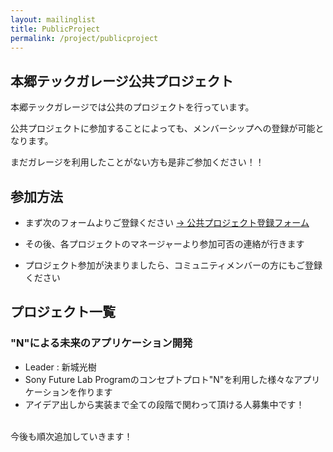 ```yaml
---
layout: mailinglist
title: PublicProject
permalink: /project/publicproject
---
```


## 本郷テックガレージ公共プロジェクト
本郷テックガレージでは公共のプロジェクトを行っています。

公共プロジェクトに参加することによっても、メンバーシップへの登録が可能となります。

まだガレージを利用したことがない方も是非ご参加ください！！

## 参加方法
- まず次のフォームよりご登録ください
 [-> 公共プロジェクト登録フォーム](https://goo.gl/forms/lDjwfJXAWroI9MtH3)

- その後、各プロジェクトのマネージャーより参加可否の連絡が行きます
- プロジェクト参加が決まりましたら、コミュニティメンバーの方にもご登録ください

## プロジェクト一覧
### "N"による未来のアプリケーション開発
- Leader : 新城光樹
- Sony Future Lab Programのコンセプトプロト"N"を利用した様々なアプリケーションを作ります
- アイデア出しから実装まで全ての段階で関わって頂ける人募集中です！

<br>
今後も順次追加していきます！

